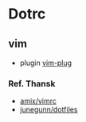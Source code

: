 # Dotrc 

## vim

* plugin [vim-plug](https://github.com/junegunn/vim-plug)

### Ref. Thansk
* [amix/vimrc](https://github.com/amix/vimrc)
* [junegunn/dotfiles](https://github.com/junegunn/dotfiles)
